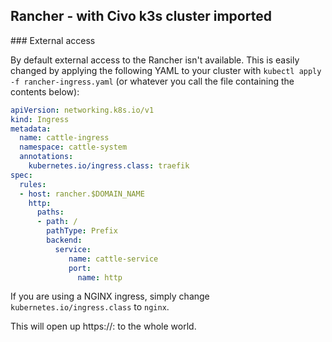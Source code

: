 ## Rancher - with Civo k3s cluster imported

### External access

By default external access to the Rancher isn't available. This is easily changed by applying the following YAML to your cluster with `kubectl apply -f rancher-ingress.yaml` (or whatever you call the file containing the contents below):

```yaml
apiVersion: networking.k8s.io/v1
kind: Ingress
metadata:
  name: cattle-ingress
  namespace: cattle-system
  annotations:
    kubernetes.io/ingress.class: traefik
spec:
  rules:
  - host: rancher.$DOMAIN_NAME
    http:
      paths:
      - path: /
        pathType: Prefix
        backend:
          service:
             name: cattle-service
             port:
               name: http
```

If you are using a NGINX ingress, simply change `kubernetes.io/ingress.class` to `nginx`.

This will open up https://<masterIP>:<traefik443PORT> to the whole world.
